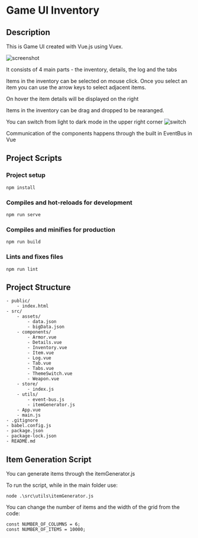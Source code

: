 # Game UI Inventory

## Description

This is Game UI created with Vue.js using Vuex.

![screenshot](https://i.imgur.com/4lWQZrz.png) 

It consists of 4 main parts - the inventory, details, the log and the tabs

Items in the inventory can be selected on mouse click. Once you select an item you can use the arrow keys to select adjacent items.

On hover the item details will be displayed on the right

Items in the inventory can be drag and dropped to be rearanged.

You can switch from light to dark mode in the upper right corner
![switch](https://i.imgur.com/XEfuSvu.png)

Communication of the components happens through the built in EventBus in Vue

## Project Scripts

### Project setup
```
npm install
```

### Compiles and hot-reloads for development
```
npm run serve
```

### Compiles and minifies for production
```
npm run build
```
### Lints and fixes files
```
npm run lint
```

## Project Structure

``` 
- public/
    - index.html
- src/
    - assets/
        - data.json
        - bigData.json
    - components/
        - Armor.vue
        - Details.vue
        - Inventory.vue
        - Item.vue
        - Log.vue
        - Tab.vue
        - Tabs.vue
        - ThemeSwitch.vue
        - Weapon.vue
    - store/
        - index.js
    - utils/
        - event-bus.js
        - itemGenerator.js
    - App.vue
    - main.js
- .gitignore
- babel.config.js
- package.json
- package-lock.json
- README.md
```

## Item Generation Script

You can generate items through the itemGenerator.js 

To run the script, while in the main folder use:

``` 
node .\src\utils\itemGenerator.js 
```

You can change the number of items and the width of the grid from the code:

```
const NUMBER_OF_COLUMNS = 6;
const NUMBER_OF_ITEMS = 10000;
``` 